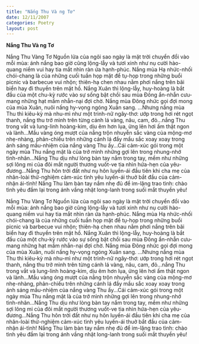 ```yaml
---
title: "Nắng Thu Và ng Tơ"
date: 12/11/2007
categories: Poetry
layout: post
---
```


**Nắng Thu Và ng Tơ**

Nắng Thu Vàng Tơ
     Nguồn lửa của ngôi sao ngày là mặt trời chuyển đổi vào mỗi mùa:  ánh nắng bao giờ cũng lộng-lẫy và tươi xinh như nụ cười hào-quang niềm vui hay tia mắt nhìn ràn ứa hạnh-phúc.  Nắng mùa Hạ nhức-nhối chói-chang là của những cuối tuần họp mặt để tụ-họp trong những buổi picnic và barbecue vui nhộn; thiên-hạ chen nhau nằm phơi nắng trên bãi biển hay đi thuyền trên mặt hồ.  Nắng Xuân thì lộng-lẫy, huy-hoàng là bắt đầu của một chu-kỳ rước vào sự sống bật chồi sau mùa Đông ẩn-nhẫn cưu-mang những hạt mầm nhẫn-nại đợi chờ. Nắng mùa Đông nhức gọi đợi mong của mùa Xuân, nuôi nấng hy-vọng ngóng Xuân sang. 
    ...Nhưng nắng mùa Thu thì kiêu-kỳ mà nhu-mì như một trinh-nữ ngây-thơ: ướp trong hơi rét ngọt thanh, nắng thu trở mình trên từng cánh lá vàng, nâu, cam, đỏ...nắng Thu trong vắt và lung-linh hoàng-kim, dịu êm hơn lụa, ửng lên hơi ấm thật ngon và lành...Mầu vàng óng mượt của nắng trộn nhuyễn sắc vàng của mộng-mơ nhẹ-nhàng, phản-chiếu trên những cánh lá đầy mầu sắc xoay xoay trong ánh sáng mầu-nhiệm của nắng vàng Thu ấy...Cái cảm-xúc gói trong một ngày mùa Thu nắng mật là của trở mình những gợi lên trong nhung-nhớ tình-nhân...Nắng Thu dịu như lòng bàn tay nắm trong tay, mềm như những sợi lông mi của đôi mắt người thương vuốt-ve tia nhìn hứa-hẹn của yêu-đương...Nắng Thu hôn trời đất như nụ hôn luyến-ái đầu tiên khi cha mẹ của nhân-loài thử-nghiệm cảm-xúc tình yêu luyến-ái thuở bắt đầu của cảm-nhận ái-tình!
      Nắng Thu làm bàn tay nắm nhẹ đủ để im-lặng trao tình: chào tình yêu đầm lại trong ánh vầng nhật long-lanh trong suối mắt thuyền yêu!

Nắng Thu Vàng Tơ
     Nguồn lửa của ngôi sao ngày là mặt trời chuyển đổi vào mỗi mùa:  ánh nắng bao giờ cũng lộng-lẫy và tươi xinh như nụ cười hào-quang niềm vui hay tia mắt nhìn ràn ứa hạnh-phúc.  Nắng mùa Hạ nhức-nhối chói-chang là của những cuối tuần họp mặt để tụ-họp trong những buổi picnic và barbecue vui nhộn; thiên-hạ chen nhau nằm phơi nắng trên bãi biển hay đi thuyền trên mặt hồ.  Nắng Xuân thì lộng-lẫy, huy-hoàng là bắt đầu của một chu-kỳ rước vào sự sống bật chồi sau mùa Đông ẩn-nhẫn cưu-mang những hạt mầm nhẫn-nại đợi chờ. Nắng mùa Đông nhức gọi đợi mong của mùa Xuân, nuôi nấng hy-vọng ngóng Xuân sang. 
    ...Nhưng nắng mùa Thu thì kiêu-kỳ mà nhu-mì như một trinh-nữ ngây-thơ: ướp trong hơi rét ngọt thanh, nắng thu trở mình trên từng cánh lá vàng, nâu, cam, đỏ...nắng Thu trong vắt và lung-linh hoàng-kim, dịu êm hơn lụa, ửng lên hơi ấm thật ngon và lành...Mầu vàng óng mượt của nắng trộn nhuyễn sắc vàng của mộng-mơ nhẹ-nhàng, phản-chiếu trên những cánh lá đầy mầu sắc xoay xoay trong ánh sáng mầu-nhiệm của nắng vàng Thu ấy...Cái cảm-xúc gói trong một ngày mùa Thu nắng mật là của trở mình những gợi lên trong nhung-nhớ tình-nhân...Nắng Thu dịu như lòng bàn tay nắm trong tay, mềm như những sợi lông mi của đôi mắt người thương vuốt-ve tia nhìn hứa-hẹn của yêu-đương...Nắng Thu hôn trời đất như nụ hôn luyến-ái đầu tiên khi cha mẹ của nhân-loài thử-nghiệm cảm-xúc tình yêu luyến-ái thuở bắt đầu của cảm-nhận ái-tình!
      Nắng Thu làm bàn tay nắm nhẹ đủ để im-lặng trao tình: chào tình yêu đầm lại trong ánh vầng nhật long-lanh trong suối mắt thuyền yêu!
